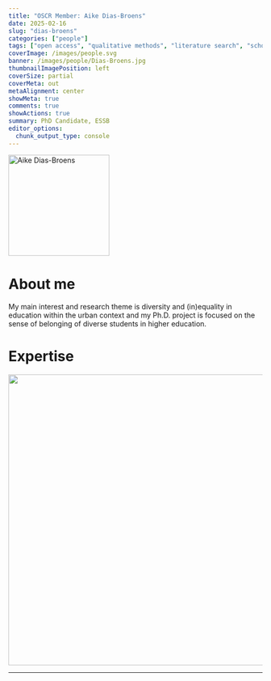 ```yaml
---
title: "OSCR Member: Aike Dias-Broens"
date: 2025-02-16
slug: "dias-broens"
categories: ["people"]
tags: ["open access", "qualitative methods", "literature search", "school-essb"] # top 3 categories + unique + school
coverImage: /images/people.svg
banner: /images/people/Dias-Broens.jpg
thumbnailImagePosition: left
coverSize: partial
coverMeta: out
metaAlignment: center
showMeta: true
comments: true
showActions: true
summary: PhD Candidate, ESSB
editor_options: 
  chunk_output_type: console
---
```


<!-- EMAIL -->
<p>
  <a href="mailto:dias-broens@essb.eur.nl">
  <img border="0" alt="Aike Dias-Broens" src="/images/people/Dias-Broens.jpg" width="200" height="200" align="center">
  </a>
</p>


<p align="center">
<!--  CV
  <a href="" class="fa-solid fa-file" style="color:#000000;">
  </a> -->

<!-- TWITTER   
  <a href="" class="fa-brands fa-x-twitter" style="color:#000000;">
  </a>   -->


<!-- GOOGLE SCHOLAR
  <a href="" class="fa-brands fa-google-scholar" style="color:#000000;">
  </a>
  -->
  
<!-- RESEARCHGATE 
  <a href="" class="fa-brands fa-researchgate" style="color:#000000;">
  </a>
   --> 
  
<!-- LINKEDIN -->
  <a href="https://www.linkedin.com/in/aike-senna-dias-broens-66990432" class="fa-brands fa-linkedin" style="color:#000000;">
  </a>
  
  <!-- ORCID   -->
  <a href="https://orcid.org/0000-0001-8514-4908" class="fa-brands fa-orcid" style="color:#000000;">
  </a>  

<!-- PERSONAL WEBSITE 
  <a href="" class="fa-solid fa-link" style="color:#000000;">
  </a> -->

<!-- GITHUB 
  <a href="" class="fa-brands fa-github" style="color:#000000;"> 
  </a> -->
</p>






# About me

My main interest and research theme is diversity and (in)equality in education within the urban context and my Ph.D. project is focused on the sense of belonging of diverse students in higher education.


# Expertise

<img src="{{< blogdown/postref >}}index_files/figure-html/radarPlot-1.png" width="576" />

***


